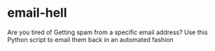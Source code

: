 # email-hell
Are you tired of Getting spam from a specific email address?  Use this Python script to email them back in an automated fashion
